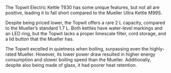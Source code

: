 The Topwit Electric Kettle T630 has some unique features, but not all are positive, leading it to fall short compared to the Mueller Ultra Kettle M99S.

Despite being priced lower, the Topwit offers a rare 2 L capacity, compared to the Mueller’s standard 1.7 L. Both kettles have water-level markings and an LED ring, but the Topwit lacks a proper limescale filter, cord storage, and a lid button that the Mueller has.

The Topwit excelled in quietness when boiling, surpassing even the highly-rated Mueller. However, its lower power draw resulted in higher energy consumption and slower boiling speed than the Mueller. Additionally, despite also being made of glass, it had poorer heat retention.